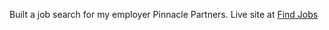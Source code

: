 Built a job search for my employer Pinnacle Partners.
Live site at [Find Jobs](https://www.partnersinstaffing.com/find-jobs)

